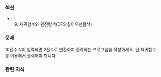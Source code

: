 ### 섹션

- 9. 재귀함수와 완전탐색(DFS:깊이우선탐색)

### 문제

10진수 N이 입력되면 2진수로 변환하여 출력하는 프로그램을 작성하세요.
단 재귀함수를 이용해서 출력해야 합니다.

### 관련 지식
